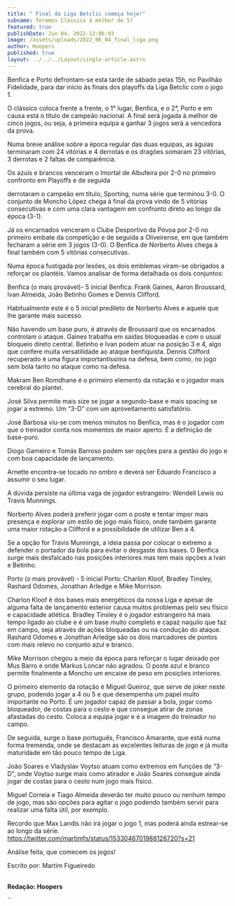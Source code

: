 ```yaml
---
title: " Final da Liga Betclic começa hoje!"
subname: Teremos Clássico à melhor de 5?
featured: true
publishDate: Jun 04, 2022-13:06:93
image: /assets/uploads/2022_06_04_final_liga.png
author: Hoopers
published: true
layout: ../../../Layout/single-article.astro
---
```


Benfica e Porto defrontam-se esta tarde de sábado pelas 15h, no Pavilhão Fidelidade, para dar início às finais dos playoffs da Liga Betclic com o jogo 1.

O clássico coloca frente a frente, o 1° lugar, Benfica, e o 2°, Porto e em causa está o título de campeão nacional. A final será jogada à melhor de cinco jogos, ou seja, a primeira equipa a ganhar 3 jogos será a vencedora da prova.

Numa breve análise sobre a época regular das duas equipas, as águias terminaram com 24 vitórias e 4 derrotas e os dragões somaram 23 vitórias, 3 derrotas e 2 faltas de comparência.

Os azuis e brancos venceram o Imortal de Albufeira por 2-0 no primeiro confronto em Playoffs e de seguida

derrotaram o campeão em título, Sporting, numa série que terminou 3-0. O conjunto de Moncho López chega à final da prova vindo de 5 vitórias consecutivas e com uma clara vantagem em confronto direto ao longo da época (3-1).

Já os encarnados venceram o Clube Desportivo da Póvoa por 2-0 no primeiro embate da competição e de seguida a Oliveirense, em que também fecharam a série em 3 jogos (3-0). O Benfica de Norberto Alves chega à final também com 5 vitórias consecutivas.

Numa época fustigada por lesões, os dois emblemas viram-se obrigados a reforçar os plantéis. Vamos analisar de forma detalhada os dois conjuntos:

Benfica (o mais provável)- 5 inicial Benfica: Frank Gaines, Aaron Broussard, Ivan Almeida, João Betinho Gomes e Dennis Clifford.

Habitualmente este é o 5 inicial predileto de Norberto Alves e aquele que lhe garante mais sucesso.

Não havendo um base puro, é através de Broussard que os encarnados controlam o ataque. Gaines trabalha em saídas bloqueadas e com o usual bloqueio direto central. Betinho e Ivan podem atuar na posição 3 e 4, algo que confere muita versatilidade ao ataque benfiquista. Dennis Clifford recuperado é uma figura importantíssima na defesa, bem como, no jogo sem bola tanto no ataque como na defesa.

Makram Ben Romdhane é o primeiro elemento da rotação e o jogador mais cerebral do plantel.

José Silva permite mais size se jogar a segundo-base e mais spacing se jogar a extremo. Um “3-D” com um aproveitamento satisfatório.

José Barbosa viu-se com menos minutos no Benfica, mas é o jogador com que o treinador conta nos momentos de maior aperto. É a definição de base-puro.

Diogo Gameiro e Tomás Barroso podem ser opções para a gestão do jogo e com boa capacidade de lançamento.

Arnette encontra-se tocado no ombro e deverá ser Eduardo Francisco a assumir o seu lugar.

A dúvida persiste na última vaga de jogador estrangeiro: Wendell Lewis ou Travis Munnings.

Norberto Alves poderá preferir jogar com o poste e tentar impor mais presença e explorar um estilo de jogo mais físico, onde também garante uma maior rotação a Clifford e a possibilidade de utilizar Ben a 4.

Se a opção for Travis Munnings, a ideia passa por colocar o extremo a defender o portador da bola para evitar o desgaste dos bases. O Benfica surge mais desfalcado nas posições interiores mas tem mais opções a Ivan e Betinho.

Porto (o mais provável) - 5 inicial Porto: Charlon Kloof, Bradley Tinsley, Rashard Odomes, Jonathan Arledge e Mike Morrison.

Charlon Kloof é dos bases mais energéticos da nossa Liga e apesar de alguma falta de lançamento exterior causa muitos problemas pelo seu físico e capacidade atlética. Bradley Tinsley é o jogador estrangeiro há mais tempo ligado ao clube e é um base muito completo e capaz naquilo que faz em campo, seja através de ações bloqueadas ou na condução do ataque. Rashard Odomes e Jonathan Arledge são os dois marcadores de pontos com mais relevo no conjunto azul e branco.

Mike Morrison chegou a meio da época para reforçar o lugar deixado por Mus Barro e onde Markus Loncar não agradou. O poste azul e branco permite finalmente a Moncho um encaixe de peso em posições interiores.

O primeiro elemento da rotação é Miguel Queiroz, que serve de joker neste grupo, podendo jogar a 4 ou 5 e que desempenha um papel muito importante no Porto. É um jogador capaz de passar a bola, jogar como bloqueador, de costas para o cesto e que consegue atirar de zonas afastadas do cesto. Coloca a equipa jogar e é a imagem do treinador no campo.

De seguida, surge o base português, Francisco Amarante, que está numa forma tremenda, onde se destacam as excelentes leituras de jogo e já muita maturidade em tão pouco tempo de Liga.

João Soares e Vladyslav Voytso atuam como extremos em funções de “3-D”, onde Voytso surge mais como atirador e João Soares consegue ainda jogar de costas para o cesto num jogo mais físico.

Miguel Correia e Tiago Almeida deverão ter muito pouco ou nenhum tempo de jogo, mas são opções para agitar o jogo podendo também servir para realizar uma falta útil, por exemplo.

Recordo que Max Landis não irá jogar o jogo 1, mas poderá ainda estrear-se ao longo da série. <https://twitter.com/martimfs/status/1533046701988126720?s=21>

Análise feita, que comecem os jogos!

Escrito por: Martim Figueiredo

**\
Redação: Hoopers**

``
